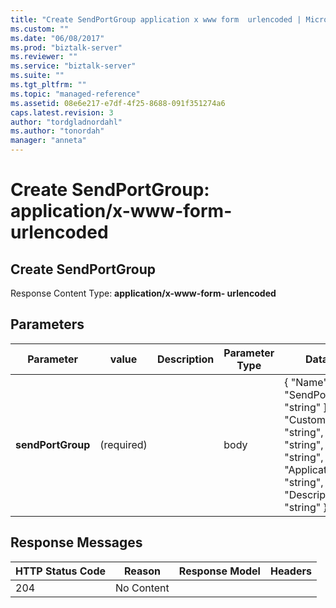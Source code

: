 ```yaml
---
title: "Create SendPortGroup application x www form  urlencoded | Microsoft Docs"
ms.custom: ""
ms.date: "06/08/2017"
ms.prod: "biztalk-server"
ms.reviewer: ""
ms.service: "biztalk-server"
ms.suite: ""
ms.tgt_pltfrm: ""
ms.topic: "managed-reference"
ms.assetid: 08e6e217-e7df-4f25-8688-091f351274a6
caps.latest.revision: 3
author: "tordgladnordahl"
ms.author: "tonordah"
manager: "anneta"
---
```

# Create SendPortGroup: application/x-www-form-  urlencoded
## Create SendPortGroup

  Response Content Type: **application/x-www-form- urlencoded**
  
## Parameters							
							
							
							
Parameter|value  |Description  |Parameter Type|Data Type|							
---------|---------|---------|---------|---------							
**sendPortGroup** |(required)||body|  { "Name": "string", "SendPorts": [ "string" ], "CustomData": "string", "Filter": "string", "Status": "string", "ApplicationName": "string", "Description": "string" }   |  							

## Response Messages							
							
							
HTTP Status Code  |Reason  |Response Model  |Headers  							
---------|---------|---------|---------							
204     |  No Content       |         |        |							
